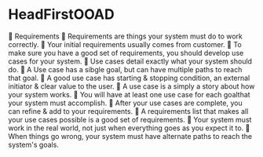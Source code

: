 # HeadFirstOOAD


:closed_book: Requirements
    :pushpin: Requirements are things your system must do to work correctly.
    :pushpin: Your initial requirements usually comes from customer.
    :pushpin: To make sure you have a good set of requirements, you should develop use cases  for your system.
    :pushpin: Use cases detail exactly what your system should do.
    :pushpin: A Use case has a sibgle goal, but can have multiple paths to reach that goal.
    :pushpin: A good use case has starting & stopping condition, an external initiator & clear value to the user. 
    :pushpin: A use case is a simply a story about how your system works.
    :pushpin: You will have at least one use case for each goalthat your system must accomplish.
    :pushpin: After your use cases are complete, you can refine & add to your requirements.
    :pushpin: A requirements list that makes all your use cases possible is a good set of requirements. 
    :pushpin: Your system must work in the real world, not just when everything goes as you expect it to.
    :pushpin: When things go wrong, your system must have alternate paths to reach the system's goals.
    
